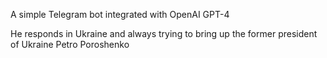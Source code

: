 A simple Telegram bot integrated with OpenAI GPT-4

He responds in Ukraine and always trying to bring up the former president of Ukraine Petro Poroshenko